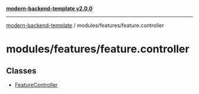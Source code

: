 [**modern-backend-template v2.0.0**](../../../README.md)

***

[modern-backend-template](../../../modules.md) / modules/features/feature.controller

# modules/features/feature.controller

## Classes

- [FeatureController](classes/FeatureController.md)
